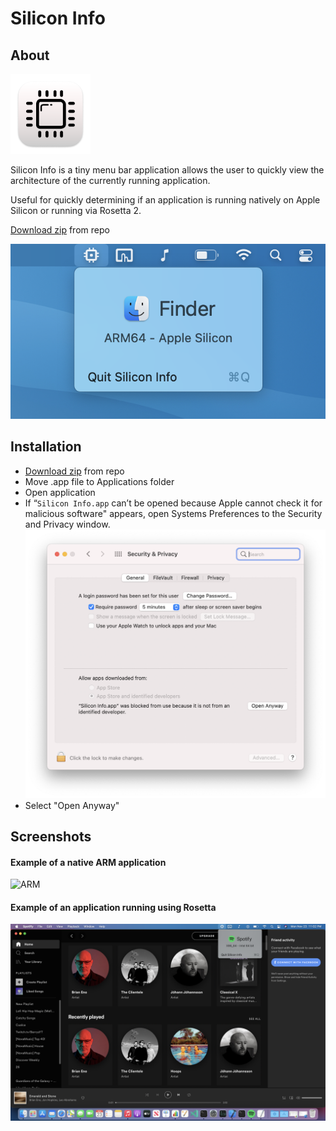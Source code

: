 # Silicon Info

## About
![Icon](images/Icon-128.png)

Silicon Info is a tiny menu bar application allows the user to quickly view the architecture of the currently running application.

Useful for quickly determining if an application is running natively on Apple Silicon or running via Rosetta 2.

[Download zip](https://github.com/billycastelli/Silicon-Info/releases/download/1.0.2/Silicon.Info.app.zip) from repo

![ARM](images/window.png)


## Installation
- [Download zip](https://github.com/billycastelli/Silicon-Info/releases/download/1.0.2/Silicon.Info.app.zip) from repo
- Move .app file to Applications folder
- Open application
- If “`Silicon Info.app` can’t be opened because Apple cannot check it for malicious software" appears, open Systems Preferences to the Security and Privacy window.
![ARM](images/security.png)
- Select "Open Anyway"

## Screenshots
#### Example of a native ARM application
![ARM](images/arm-example.png)

#### Example of an application running using Rosetta
![x86](images/x86-example.png)

